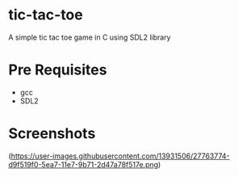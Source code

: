 # tic-tac-toe
A simple tic tac toe game in C using SDL2 library

# Pre Requisites
* gcc
* SDL2
# Screenshots
(https://user-images.githubusercontent.com/13931506/27763774-d9f519f0-5ea7-11e7-9b71-2d47a78f517e.png)
